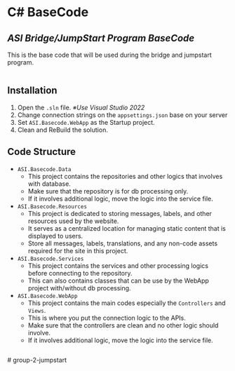 # C# BaseCode
## _ASI Bridge/JumpStart Program BaseCode_

This is the base code that will be used during the bridge and jumpstart program.
```
```
## Installation
1.  Open the `.sln` file.
    _※Use Visual Studio 2022_
2.  Change connection strings on the `appsettings.json` base on your server
3.  Set `ASI.Basecode.WebApp` as the Startup project.
4.  Clean and ReBuild the solution.

## Code Structure

- `ASI.Basecode.Data`
    - This project contains the repositories and other logics that involves with database.
    - Make sure that the repository is for db processing only.
    - If it involves additional logic, move the logic into the service file.
- `ASI.Basecode.Resources`
    - This project is dedicated to storing messages, labels, and other resources used by the website.
    - It serves as a centralized location for managing static content that is displayed to users.
    - Store all messages, labels, translations, and any non-code assets required for the site in this project.
- `ASI.Basecode.Services`
    - This project contains the services and other processing logics before connecting to the repository.
    - This can also contains classes that can be use by the WebApp project with/without db processing.
- `ASI.Basecode.WebApp`
    - This project contains the main codes especially the `Controllers` and `Views`.
    - This is where you put the connection logic to the APIs.
    - Make sure that the controllers are clean and no other logic should involve.
    - If it involves additional logic, move the logic into the service file.
```
```
#   g r o u p - 2 - j u m p s t a r t  
 